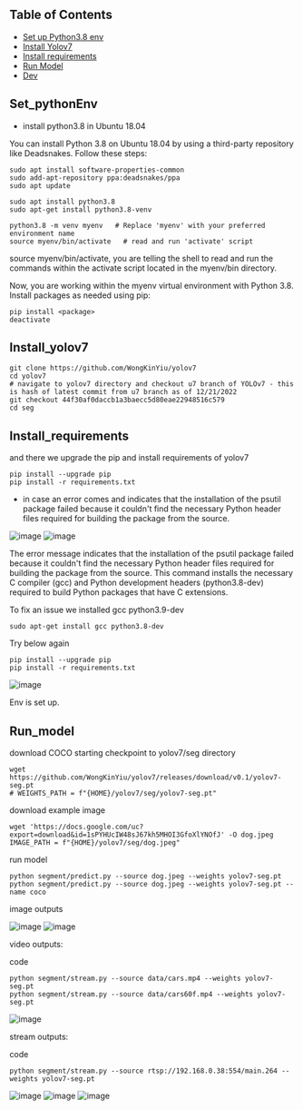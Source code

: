 ## Table of Contents
* [Set up Python3.8 env](#set_pythonEnv)
* [Install Yolov7](#install_yolov7)
* [Install requirements](#install_requirements)
* [Run Model](#run_model)
* [Dev](#dev)


## Set_pythonEnv
- install python3.8 in Ubuntu 18.04

You can install Python 3.8 on Ubuntu 18.04 by using a third-party repository like Deadsnakes. Follow these steps:
    
    sudo apt install software-properties-common
    sudo add-apt-repository ppa:deadsnakes/ppa
    sudo apt update

    sudo apt install python3.8
    sudo apt-get install python3.8-venv
    
    python3.8 -m venv myenv   # Replace 'myenv' with your preferred environment name
    source myenv/bin/activate   # read and run 'activate' script

source myenv/bin/activate, you are telling the shell to read and run the commands within the activate script located in the myenv/bin directory.

Now, you are working within the myenv virtual environment with Python 3.8. Install packages as needed using pip:

    pip install <package>
    deactivate


## Install_yolov7 

    git clone https://github.com/WongKinYiu/yolov7
    cd yolov7
    # navigate to yolov7 directory and checkout u7 branch of YOLOv7 - this is hash of latest commit from u7 branch as of 12/21/2022
    git checkout 44f30af0daccb1a3baecc5d80eae22948516c579      
    cd seg


## Install_requirements

and there we upgrade the pip
and install requirements of yolov7

    pip install --upgrade pip
    pip install -r requirements.txt
    
- in case an error comes and indicates that the installation of the psutil package failed because it couldn't find the necessary Python header files required for building the package from the source.

![image](https://github.com/UbaydullohML/AB300-AI-models/assets/75980506/939a705f-c1b2-4d47-a4a3-56297013e98e)
![image](https://github.com/UbaydullohML/AB300-AI-models/assets/75980506/8277fe62-62a6-47a2-aafe-2c607c80127b)

The error message indicates that the installation of the psutil package failed because it couldn't find the necessary Python header files required for building the package from the source.
This command installs the necessary C compiler (gcc) and Python development headers (python3.8-dev) required to build Python packages that have C extensions.

To fix an issue we installed gcc python3.9-dev

    sudo apt-get install gcc python3.8-dev

Try below again

    pip install --upgrade pip
    pip install -r requirements.txt


![image](https://github.com/UbaydullohML/AB300-AI-models/assets/75980506/f22f8f02-a275-406f-bad7-2cf1f351c0ff)

Env is set up.



## Run_model
download COCO starting checkpoint to yolov7/seg directory

    wget https://github.com/WongKinYiu/yolov7/releases/download/v0.1/yolov7-seg.pt
    # WEIGHTS_PATH = f"{HOME}/yolov7/seg/yolov7-seg.pt"

download example image

    wget 'https://docs.google.com/uc?export=download&id=1sPYHUcIW48sJ67kh5MHOI3GfoXlYNOfJ' -O dog.jpeg
    IMAGE_PATH = f"{HOME}/yolov7/seg/dog.jpeg"

run model 

    python segment/predict.py --source dog.jpeg --weights yolov7-seg.pt
    python segment/predict.py --source dog.jpeg --weights yolov7-seg.pt --name coco

image outputs

![image](https://github.com/UbaydullohML/AB300-AI-models/assets/75980506/773c017a-2ffa-49cc-9087-392fc87dc98c)
![image](https://github.com/UbaydullohML/AB300-AI-models/assets/75980506/ec87b31c-e4ac-4157-a678-24bdca57cb6b)

video outputs:

code

    python segment/stream.py --source data/cars.mp4 --weights yolov7-seg.pt
    python segment/stream.py --source data/cars60f.mp4 --weights yolov7-seg.pt

![image](https://github.com/UbaydullohML/AB300-AI-models/assets/75980506/bc8b9125-2307-415e-b4eb-f4a0fec99f28)


stream outputs:

code 

    python segment/stream.py --source rtsp://192.168.0.38:554/main.264 --weights yolov7-seg.pt


![image](https://github.com/UbaydullohML/AB300-AI-models/assets/75980506/4b63d57d-30bd-45b0-ac6e-5946b1a2d9fa)
![image](https://github.com/UbaydullohML/AB300-AI-models/assets/75980506/3c2ed7c9-e1ad-42b8-9e42-b2acd38ce8bf)
![image](https://github.com/UbaydullohML/AB300-AI-models/assets/75980506/e037dd4e-6a7c-4a2c-ab95-961f7fb7129a)

